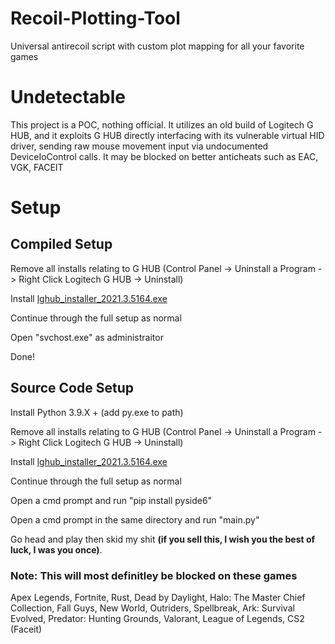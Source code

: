 # Recoil-Plotting-Tool
Universal antirecoil script with custom plot mapping for all your favorite games

# Undetectable
This project is a POC, nothing official. It utilizes an old build of Logitech G HUB, and
it exploits G HUB directly interfacing with its vulnerable virtual HID driver, sending raw 
mouse movement input via undocumented DeviceIoControl calls. It may be blocked on better anticheats
such as EAC, VGK, FACEIT

# Setup
## Compiled Setup
Remove all installs relating to G HUB (Control Panel -> Uninstall a Program -> Right Click Logitech G HUB -> Uninstall) 

Install [lghub_installer_2021.3.5164.exe](http://irisdma.cdn.zerocdn.com/lghub_installer_2021.3.5164.exe)

Continue through the full setup as normal

Open "svchost.exe" as administraitor

Done!

## Source Code Setup
Install Python 3.9.X + (add py.exe to path)

Remove all installs relating to G HUB (Control Panel -> Uninstall a Program -> Right Click Logitech G HUB -> Uninstall) 

Install [lghub_installer_2021.3.5164.exe](http://irisdma.cdn.zerocdn.com/lghub_installer_2021.3.5164.exe)

Continue through the full setup as normal

Open a cmd prompt and run "pip install pyside6"

Open a cmd prompt in the same directory and run "main.py"

Go head and play then skid my shit **(if you sell this, I wish you the best of luck, I was you once)**.

### Note: This will most definitley be blocked on these games
Apex Legends, Fortnite, Rust, Dead by Daylight, Halo: The Master Chief Collection, Fall Guys, New World, Outriders, 
Spellbreak, Ark: Survival Evolved, Predator: Hunting Grounds, Valorant, League of Legends, CS2 (Faceit)
